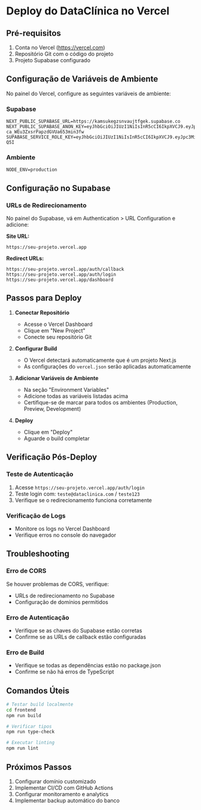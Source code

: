 # Deploy do DataClínica no Vercel

## Pré-requisitos

1. Conta no Vercel (https://vercel.com)
2. Repositório Git com o código do projeto
3. Projeto Supabase configurado

## Configuração de Variáveis de Ambiente

No painel do Vercel, configure as seguintes variáveis de ambiente:

### Supabase
```
NEXT_PUBLIC_SUPABASE_URL=https://kamsukegzsnvaujtfgek.supabase.co
NEXT_PUBLIC_SUPABASE_ANON_KEY=eyJhbGciOiJIUzI1NiIsInR5cCI6IkpXVCJ9.eyJpc3MiOiJzdXBhYmFzZSIsInJlZiI6ImthbXN1a2VnenNudmF1anRmZ2VrIiwicm9sZSI6ImFub24iLCJpYXQiOjE3NTQzMTA4NjUsImV4cCI6MjA2OTg4Njg2NX0.kVHo2kUi1sWOA-ca_WEu3ZxsrPapzdGVUa653min3fw
SUPABASE_SERVICE_ROLE_KEY=eyJhbGciOiJIUzI1NiIsInR5cCI6IkpXVCJ9.eyJpc3MiOiJzdXBhYmFzZSIsInJlZiI6ImthbXN1a2VnenNudmF1anRmZ2VrIiwicm9sZSI6InNlcnZpY2Vfcm9sZSIsImlhdCI6MTc1NDMxMDg2NSwiZXhwIjoyMDY5ODg2ODY1fQ.NmHg_JNoM3DOnQRlCubczBaxdxs37JoVfUvogjW-Q5I
```

### Ambiente
```
NODE_ENV=production
```

## Configuração no Supabase

### URLs de Redirecionamento
No painel do Supabase, vá em Authentication > URL Configuration e adicione:

**Site URL:**
```
https://seu-projeto.vercel.app
```

**Redirect URLs:**
```
https://seu-projeto.vercel.app/auth/callback
https://seu-projeto.vercel.app/auth/login
https://seu-projeto.vercel.app/dashboard
```

## Passos para Deploy

1. **Conectar Repositório**
   - Acesse o Vercel Dashboard
   - Clique em "New Project"
   - Conecte seu repositório Git

2. **Configurar Build**
   - O Vercel detectará automaticamente que é um projeto Next.js
   - As configurações do `vercel.json` serão aplicadas automaticamente

3. **Adicionar Variáveis de Ambiente**
   - Na seção "Environment Variables"
   - Adicione todas as variáveis listadas acima
   - Certifique-se de marcar para todos os ambientes (Production, Preview, Development)

4. **Deploy**
   - Clique em "Deploy"
   - Aguarde o build completar

## Verificação Pós-Deploy

### Teste de Autenticação
1. Acesse `https://seu-projeto.vercel.app/auth/login`
2. Teste login com: `teste@dataclinica.com` / `teste123`
3. Verifique se o redirecionamento funciona corretamente

### Verificação de Logs
- Monitore os logs no Vercel Dashboard
- Verifique erros no console do navegador

## Troubleshooting

### Erro de CORS
Se houver problemas de CORS, verifique:
- URLs de redirecionamento no Supabase
- Configuração de domínios permitidos

### Erro de Autenticação
- Verifique se as chaves do Supabase estão corretas
- Confirme se as URLs de callback estão configuradas

### Erro de Build
- Verifique se todas as dependências estão no package.json
- Confirme se não há erros de TypeScript

## Comandos Úteis

```bash
# Testar build localmente
cd frontend
npm run build

# Verificar tipos
npm run type-check

# Executar linting
npm run lint
```

## Próximos Passos

1. Configurar domínio customizado
2. Implementar CI/CD com GitHub Actions
3. Configurar monitoramento e analytics
4. Implementar backup automático do banco